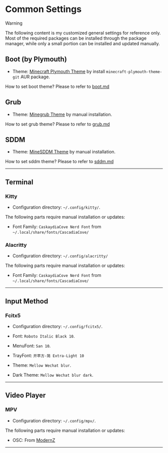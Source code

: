 # Common Settings

> [!WARNING]
> The following content is my customized general settings for reference only. Most of the required packages can be installed through the package manager, while only a small portion can be installed and updated manually.

## Boot (by Plymouth)

- Theme: [Minecraft Plymouth Theme](https://github.com/nikp123/minecraft-plymouth-theme) by install `minecraft-plymouth-theme-git` AUR package.

How to set boot theme? Please to refer to [boot.md](../docs/guide/themes/boot.md)

## Grub

- Theme: [Minegrub Theme](https://github.com/Lxtharia/double-minegrub-menu) by manual installation.

How to set grub theme? Please to refer to [grub.md](../docs/guide/themes/grub.md)

## SDDM

- Theme: [MineSDDM Theme](https://github.com/Davi-S/sddm-theme-minesddm) by manual installation.

How to set sddm theme? Please to refer to [sddm.md](../docs/guide/themes/sddm.md)

---

## Terminal

### Kitty

- Configuration directory: `~/.config/kitty/`.

The following parts require manual installation or updates:

- Font Family: `CaskaydiaCove Nerd Font` from `~/.local/share/fonts/CascadiaCove/`

### Alacritty

- Configuration directory: `~/.config/alacritty/`

The following parts require manual installation or updates:

- Font Family: `CaskaydiaCove Nerd Font` from `~/.local/share/fonts/CascadiaCove/`

---

## Input Method

### Fcitx5

- Configuration directory: `~/.config/fcitx5/`.

- Font: `Roboto Italic Black 10`.
- MenuFont: `San 10`.
- TrayFont: `开苹方-简 Extra-Light 10`

- Theme: `Mellow Wechat blur`.
- Dark Theme: `Mellow Wechat blur dark`.

---

## Video Player

### MPV

- Configuration directory: `~/.config/mpv/`.

The following parts require manual installation or updates:

- OSC: From [ModernZ](https://github.com/Samillion/ModernZ)

---
